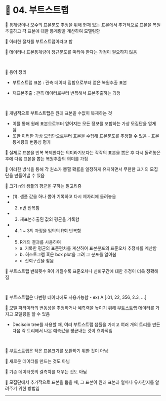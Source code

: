 # 🎰 04. 부트스트랩  

🎲 통계량이나 모수의 표본분포 추정을 위해 현재 있는 표본에서 추가적으로 표본을 복원추출하고 각 표본에 대한 통계량을 계산하여 모델링함  

🎲 이러한 절차를 부트스트랩이라고 함  

🎲 데이터나 표본통계량이 정규분포를 따라야 한다는 가정이 필요하지 않음  

<br>  

🎲 용어 정리  

- 부트스트랩 표본 : 관측 데이터 집합으로부터 얻은 복원추출 표본  
   
- 재표본추출 : 관측 데이터로부터 반복해서 표본추출하는 과정  
   
<br>  

🎲 개념적으로 부트스트랩은 원래 표본을 수없이 복제하는 것  
- 이를 통해 원래 표본으로부터 얻어지는 모든 정보를 포함하는 가상 모집단을 얻게 됨  
- 또한 이러한 가상 모집단으로부터 표본을 수집해 표본분포를 추정할 수 있음 - 표본통계량의 변동성 평가  
  
   
🎲 실제로 표본을 반복 복제한다는 의미라기보다는 각각의 표본을 뽑은 후 다시 돌려놓은 후에 다음 표본을 뽑는 복원추출의 의미를 가짐  

🎲 이러한 방식을 통해 각 원소가 뽑힐 확률을 일정하게 유지하면서 무한한 크기의 모집단을 만들어낼 수 있음  

🎲 크기 n의 샘플의 평균을 구하는 알고리즘  


- (1). 샘플 값을 하나 뽑아 기록하고 다시 제자리에 돌려놓음  
- 2. n번 반복함  
- 3. 재표본추출된 값의 평균을 기록함  
- 4. 1 ~ 3의 과정을 임의의 R회 반복함  
- 5. R개의 결과를 사용하여   
  - a. 기록한 평균의 표준편차를 계산하여 표본분포의 표준오차 추정치를 계산함  
  - b. 히스토그램 혹은 box plot을 그려 그 분포를 알아봄  
  - c. 신뢰구간을 찾음  
      
🎲 부트스트랩 반복횟수 R이 커질수록 표준오차나 신뢰구간에 대한 추정이 더욱 정확해짐  

<br>  

🎲 부트스트랩은 다변량 데이터에도 사용가능함 - ex) A [.01, 22, 356, 2.3, ...]  

🎲 모델 파라미터의 변동성을 추정하거나 예측력을 높이기 위해 부트스트랩 데이터를 가지고 모델링을 할 수 있음  
- Decisoin tree를 사용할 때, 여러 부트스트랩 샘플을 가지고 여러 개의 트리를 만든 다음 각 트리에서 나온 예측값을 평균내는 것이 효과적임  
 
<br>  

🎲 부트스트랩은 작은 표본크기를 보완하기 위한 것이 아님  

🎲 새로운 데이터를 만드는 것도 아님  

🎲 기존 데이터셋의 결측치를 채우는 것도 아님  

🎲 모집단에서 추가적으로 표본을 뽑을 때, 그 표본이 원래 표본과 얼마나 유사한지를 알려주기 위한 방법임  

***  
